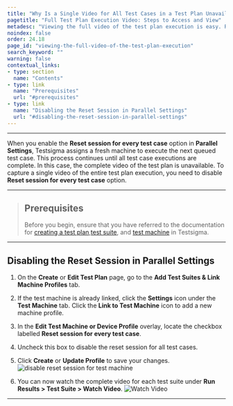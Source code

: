 ```yaml
---
title: "Why Is a Single Video for All Test Cases in a Test Plan Unavailable in Some Cases?"
pagetitle: "Full Test Plan Execution Video: Steps to Access and View"
metadesc: "Viewing the full video of the test plan execution is easy. Re-run your test plan with the reset session disabled to see the complete execution video."
noindex: false
order: 24.18
page_id: "viewing-the-full-video-of-the-test-plan-execution"
search_keyword: ""
warning: false
contextual_links:
- type: section
  name: "Contents"
- type: link
  name: "Prerequisites"
  url: "#prerequisites"
- type: link
  name: "Disabling the Reset Session in Parallel Settings"
  url: "#disabling-the-reset-session-in-parallel-settings"
---
```


---


When you enable the **Reset session for every test case** option in **Parallel Settings**, Testsigma assigns a fresh machine to execute the next queued test case. This process continues until all test case executions are complete. In this case, the complete video of the test plan is unavailable. To capture a single video of the entire test plan execution, you need to disable **Reset session for every test case** option.

---

> ## **Prerequisites**
>
> Before you begin, ensure that you have referred to the documentation for [creating a test plan](https://testsigma.com/docs/test-management/test-plans/overview/),[test suite](https://testsigma.com/docs/test-management/test-suites/overview/), and [test machine](https://testsigma.com/docs/test-management/test-plans/manage-test-machines/) in Testsigma. 

---

## **Disabling the Reset Session in Parallel Settings**

1. On the **Create** or **Edit Test Plan** page, go to the **Add Test Suites & Link Machine Profiles** tab.

2. If the test machine is already linked, click the **Settings** icon under the **Test Machine** tab. Click the **Link to Test Machine** icon to add a new machine profile. 

3. In the **Edit Test Machine or Device Profile** overlay, locate the checkbox labelled **Reset session for every test case**.

4. Uncheck this box to disable the reset session for all test cases. 

5. Click **Create** or **Update Profile** to save your changes. ![disable reset session for test machine](https://s3.amazonaws.com/static-docs.testsigma.com/new_images/projects/applications/disabling_reset_session_for_machine.gif)

6. You can now watch the complete video for each test suite under **Run Results > Test Suite > Watch Video**.
   ![Watch Video](https://s3.amazonaws.com/static-docs.testsigma.com/new_images/projects/applications/WatchVideo_TestSuiteLevel.png)

---